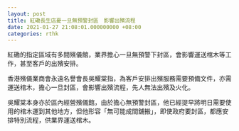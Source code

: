 ```yaml
---
layout: post
title: 紅磡長生店憂一旦無預警封區　影響出殯流程
date: 2021-01-27 21:08:01.000000000 +08:00
categories: rthk
---
```


紅磡的指定區域有多間殯儀館，業界擔心一旦無預警下封區，會影響運送棺木等工作，甚至客戶的出殯安排。

香港殯儀業商會永遠名譽會長吳耀棠指，為客戶安排出殯服務需要預備文件，亦需運送棺木，擔心一旦封區，會影響出殯流程，先人無法出殯及火化。

吳耀棠本身亦於區內經營殯儀館，由於擔心無預警封區，他已經提早將明日需要使用的棺木運到其他地方，但他形容「無可能成間舖搬」，即使政府要封區，都應安排特別流程，供業界運送棺木。
